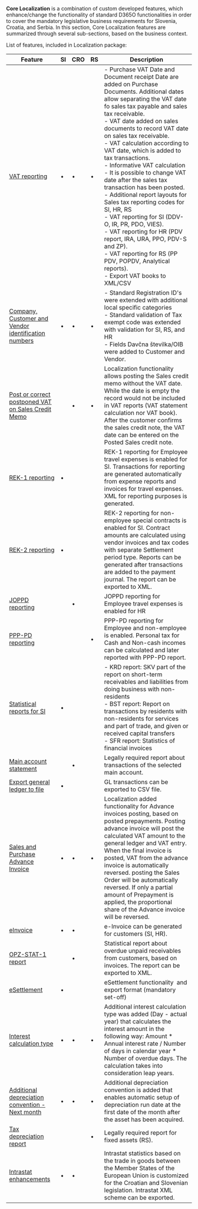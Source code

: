 **Core Localization** is a combination of custom developed features, which enhance/change the functionality of standard D365O functionalities in order to cover the mandatory legislative business requirements for Slovenia, Croatia, and Serbia. In this section, Core Localization features are summarized through several sub-sections, based on the business context.



List of features, included in Localization package: 


| **Feature** | **SI** |**CRO**  | **RS** | **Description** |
|--|--|--|--|--|
| [VAT reporting](/Help/Core-Localization/VAT-features) | • |•  |•  |  - Purchase VAT Date and Document receipt Date are added on Purchase Documents. Additional dates  allow separating the VAT date fo sales tax payable and sales tax receivable.<br>  - VAT date added on sales documents to record VAT date on sales tax receivable.<br> - VAT calculation according to VAT date, which is added to tax transactions.<br>  - Informative VAT calculation<br>  - It is possible to change VAT date after the sales tax transaction has been posted.<br>  - Additional report layouts for Sales tax reporting codes for SI, HR, RS <br> - VAT reporting for SI (DDV-O, IR, PR, PDO, VIES). <br> - VAT reporting for HR (PDV report, IRA, URA, PPO, PDV-S and ZP). <br> - VAT reporting for RS (PP PDV, POPDV, Analytical reports). <br>  - Export VAT books to XML/CSV |
| [Company, Customer and Vendor identification numbers](/Help/Core-Localization/Company,-Customer-and-Vendor-identification-numbers) |•  | • | • | - Standard Registration ID's were extended with additional local specific categories<br>- Standard validation of Tax exempt code was extended with validation for SI, RS, and HR<br>- Fields Davčna številka/OIB were added to Customer and Vendor. |
| [Post or correct postponed VAT on Sales Credit Memo](/Help/Core-Localization/VAT-features/Postponed-VAT-date-on-Sales-Credit-Memos-\(HR,-RS\)) |  | •  |  • | Localization functionality allows posting the Sales credit memo without the VAT date. While the date is empty the record would not be included in VAT reports (VAT statement calculation nor VAT book). After the customer confirms the sales credit note, the VAT date can be entered on the Posted Sales credit note.  |
| [REK-1 reporting](/Help/Core-Localization/Personal-tax-reports/REK-1-\(SI\)) | • |  |  | REK-1 reporting for Employee travel expenses is enabled for SI. Transactions for reporting are generated automatically from expense reports and invoices for travel expenses. XML for reporting purposes is generated. |
|[REK-2 reporting](/Help/Core-Localization/Personal-tax-reports/REK-2-\(SI\))  | • |  |  | REK-2 reporting for non-employee special contracts is enabled for SI. Contract amounts are calculated using vendor invoices and tax codes with separate Settlement period type. Reports can be generated after transactions are added to the payment journal. The report can be exported to XML. |
|[JOPPD reporting](/Help/Core-Localization/Personal-tax-reports/JOPPD-\(HR\))  |  | • |  | JOPPD reporting for Employee travel expenses is enabled for HR |
|[PPP-PD reporting](/Help/Core-Localization/Personal-tax-reports/PPP%2DPD-\(RS\))  |  |  | • |PPP-PD reporting for Employee and non-employee is enabled. Personal tax for Cash and Non-cash incomes can be calculated and later reported with PPP-PD report.|
| [Statistical reports for SI](/Help/Core-Localization/Statistical-reports-\(SI\)) |• |  |  |  - KRD report: SKV part of the report on short-term receivables and liabilities from doing business with non-residents <br> - BST report: Report on transactions by residents with non-residents for services and part of trade, and given or received capital transfers<br> - SFR report: Statistics of financial invoices |
| [Main account statement](/Help/Core-Localization/Main-account-statement-\(HR\)) |  | • |  | Legally required report about transactions of the selected main account.  |
| [Export general ledger to file](/Help/Core-Localization/Export-general-ledger-to-file) | • |  |  | GL transactions can be exported to CSV file. |
| [Sales and Purchase Advance Invoice](/Help/Core-Localization/Advance-invoice) |•  |•  |•  | Localization added functionality for Advance invoices posting, based on posted prepayments. Posting advance invoice will post the calculated VAT amount to the general ledger and VAT entry. When the final invoice is posted, VAT from the advance invoice is automatically reversed. posting the Sales Order will be automatically reversed.  If only a partial amount of Prepayment is applied, the proportional share of the Advance invoice will be reversed. |
| [eInvoice](/Help/Core-Localization/eInvoice) |•  | • |  |e-Invoice can be generated for customers (SI, HR).  |
| [OPZ-STAT-1 report](/Help/Core-Localization/OPZ-STAT%2D1-\(HR\)) |  | • |  | Statistical report about overdue unpaid receivables from customers, based on invoices. The report can be exported to XML. |
| [eSettlement](/Help/Core-Localization/eSettlement-\(SI\)) | • |  |  | eSettlement functionality  and export format (mandatory set-off) |
| [Interest calculation type](/Help/Core-Localization/Interest-calculation-type) | • | • | • | Additional interest calculation type was added (Day - actual year) that calculates the interest amount in the following way: Amount * Annual interest rate / Number of days in calendar year * Number of overdue days. The calculation takes into consideration leap years. |
| [Additional depreciation convention - Next month](/Help/Core-Localization/Additional-depreciation-convention) | • | • | • | Additional depreciation convention is added that enables automatic setup of depreciation run date at the first date of the month after the asset has been acquired. |
| [Tax depreciation report](/Help/Core-Localization/Tax-depreciation-report-\(RS\))  |  |  |•  |Legally required report for fixed assets (RS).   |
| [Intrastat enhancements](/Help/Core-Localization/Intrastat-enhancements-\(SI,-HR\))  | • | • |  | Intrastat statistics based on the trade in goods between the Member  States of the European Union is customized for the Croatian and Slovenian legislation. Intrastat XML scheme can be exported. |

